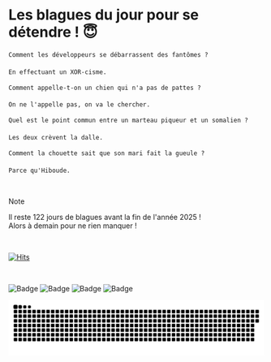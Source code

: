 
<h1>Les blagues du jour pour se détendre ! 😇</h1>

```diff
Comment les développeurs se débarrassent des fantômes ?

En effectuant un XOR-cisme.
```

```diff
Comment appelle-t-on un chien qui n'a pas de pattes ?

On ne l'appelle pas, on va le chercher.
```

```diff
Quel est le point commun entre un marteau piqueur et un somalien ?

Les deux crèvent la dalle.
```

```diff
Comment la chouette sait que son mari fait la gueule ?

Parce qu'Hiboude.
```

<br/>

> [!NOTE]
> Il reste 122 jours de blagues avant la fin de l'année 2025 ! <br/>
> Alors à demain pour ne rien manquer !

<br/>


[![Hits](https://hits.seeyoufarm.com/api/count/incr/badge.svg?url=https%3A%2F%2Fgithub.com%2FClems02%2Fhit-counter&count_bg=%23003E80&title_bg=%235C9FE1&icon=powershell.svg&icon_color=%23FFFFFF&title=Visite&edge_flat=false)](https://hits.seeyoufarm.com)


<br/>


![Badge](https://img.shields.io/badge/Last%20updated%20on-white?style=for-the-badge&logo=clockify)   ![Badge](https://img.shields.io/badge/01/09-white?style=for-the-badge) ![Badge](https://img.shields.io/badge/at-white?style=for-the-badge) ![Badge](https://img.shields.io/badge/03:37-white?style=for-the-badge)


<p align="center">
 <img width="1000" src="assets/github-snake.svg" alt="snake"/>
</p>
